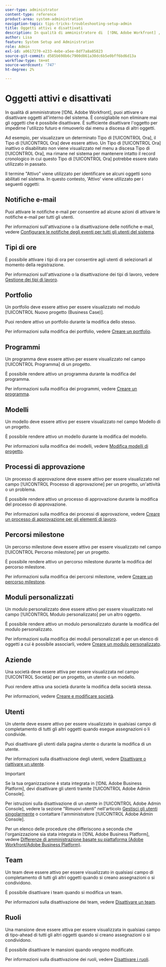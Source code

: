 ```yaml
---
user-type: administrator
content-type: reference
product-area: system-administration
navigation-topic: tips-tricks-troubleshooting-setup-admin
title: Oggetti attivi e disattivati
description: In qualità di amministratore di  [!DNL Adobe Workfront] , puoi attivare o disattivare oggetti all'interno del sistema. È consigliabile non eliminare mai gli oggetti che è possibile disattivare. È sufficiente disattivare l'oggetto per impedirne l'utilizzo futuro e rimuoverlo dai menu a discesa di altri oggetti.
author: Lisa
feature: System Setup and Administration
role: Admin
exl-id: a0617270-e233-4ebe-a5ee-8df7a8a85823
source-git-commit: d585b698b6c7900d861a30dc6b5e0bff6bd6d13a
workflow-type: tm+mt
source-wordcount: '747'
ht-degree: 2%

---
```


# Oggetti attivi e disattivati

In qualità di amministratore [!DNL Adobe Workfront], puoi attivare o disattivare oggetti all&#39;interno del sistema. È consigliabile non eliminare mai gli oggetti che è possibile disattivare. È sufficiente disattivare l&#39;oggetto per impedirne l&#39;utilizzo futuro e rimuoverlo dai menu a discesa di altri oggetti.

Ad esempio, per visualizzare un determinato Tipo di [!UICONTROL Ora], il Tipo di [!UICONTROL Ora] deve essere attivo. Un Tipo di [!UICONTROL Ora] inattivo o disabilitato non viene visualizzato nel menu a discesa Tipo di [!UICONTROL Ora], ma rimane nel sistema per mantenere intatto il record cronologico in cui questo Tipo di [!UICONTROL Ora] potrebbe essere stato utilizzato in passato.

Il termine &quot;Attivo&quot; viene utilizzato per identificare se alcuni oggetti sono abilitati nel sistema. In questo contesto, &#39;Attivo&#39; viene utilizzato per i seguenti oggetti:

## Notifiche e-mail

Puoi attivare le notifiche e-mail per consentire ad alcune azioni di attivare le notifiche e-mail per tutti gli utenti.

Per informazioni sull&#39;attivazione o la disattivazione delle notifiche e-mail, vedere [Configurare le notifiche degli eventi per tutti gli utenti del sistema](../../administration-and-setup/manage-workfront/emails/configure-event-notifications-for-everyone-in-the-system.md).

## Tipi di ore

È possibile attivare i tipi di ora per consentire agli utenti di selezionarli al momento della registrazione.

Per informazioni sull&#39;attivazione o la disattivazione dei tipi di lavoro, vedere [Gestione dei tipi di lavoro](../../administration-and-setup/set-up-workfront/configure-timesheets-schedules/hour-types.md).

## Portfolio

Un portfolio deve essere attivo per essere visualizzato nel modulo [!UICONTROL Nuovo progetto (Business Case)].

Puoi rendere attivo un portfolio durante la modifica dello stesso.

Per informazioni sulla modifica dei portfolio, vedere [Creare un portfolio](../../manage-work/portfolios/create-and-manage-portfolios/create-portfolios.md).

## Programmi

Un programma deve essere attivo per essere visualizzato nel campo [!UICONTROL Programma] di un progetto.

È possibile rendere attivo un programma durante la modifica del programma.

Per informazioni sulla modifica dei programmi, vedere [Creare un programma](../../manage-work/portfolios/create-and-manage-programs/create-program.md).

## Modelli

Un modello deve essere attivo per essere visualizzato nel campo Modello di un progetto.

È possibile rendere attivo un modello durante la modifica del modello.

Per informazioni sulla modifica dei modelli, vedere [Modifica modelli di progetto](../../manage-work/projects/create-and-manage-templates/edit-templates.md).

## Processi di approvazione

Un processo di approvazione deve essere attivo per essere visualizzato nel campo [!UICONTROL Processo di approvazione] per un progetto, un&#39;attività o un problema.

È possibile rendere attivo un processo di approvazione durante la modifica del processo di approvazione.

Per informazioni sulla modifica dei processi di approvazione, vedere [Creare un processo di approvazione per gli elementi di lavoro](../../administration-and-setup/customize-workfront/configure-approval-milestone-processes/create-approval-processes.md).

## Percorsi milestone

Un percorso milestone deve essere attivo per essere visualizzato nel campo [!UICONTROL Percorso milestone] per un progetto.

È possibile rendere attivo un percorso milestone durante la modifica del percorso milestone.

Per informazioni sulla modifica dei percorsi milestone, vedere [Creare un percorso milestone](../../administration-and-setup/customize-workfront/configure-approval-milestone-processes/create-milestone-path.md).

## Moduli personalizzati

Un modulo personalizzato deve essere attivo per essere visualizzato nel campo [!UICONTROL Modulo personalizzato] per un altro oggetto.

È possibile rendere attivo un modulo personalizzato durante la modifica del modulo personalizzato.

Per informazioni sulla modifica dei moduli personalizzati e per un elenco di oggetti a cui è possibile associarli, vedere [Creare un modulo personalizzato](/help/quicksilver/administration-and-setup/customize-workfront/create-manage-custom-forms/form-designer/design-a-form/design-a-form.md).

## Aziende

Una società deve essere attiva per essere visualizzata nel campo [!UICONTROL Società] per un progetto, un utente o un modello.

Puoi rendere attiva una società durante la modifica della società stessa.

Per informazioni, vedere [Creare e modificare società](../../administration-and-setup/set-up-workfront/organizational-setup/create-and-edit-companies.md).

## Utenti

Un utente deve essere attivo per essere visualizzato in qualsiasi campo di completamento di tutti gli altri oggetti quando esegue assegnazioni o li condivide.

Puoi disattivare gli utenti dalla pagina utente o durante la modifica di un utente.

Per informazioni sulla disattivazione degli utenti, vedere [Disattivare o riattivare un utente](../../administration-and-setup/add-users/create-and-manage-users/deactivate-a-user.md).

>[!IMPORTANT]
>
>Se la tua organizzazione è stata integrata in [!DNL Adobe Business Platform], devi disattivare gli utenti tramite [!UICONTROL Adobe Admin Console].
>
>Per istruzioni sulla disattivazione di un utente in [!UICONTROL Adobe Admin Console], vedere la sezione &quot;Rimuovi utenti&quot; nell&#39;articolo [Gestisci gli utenti singolarmente](https://helpx.adobe.com/it/enterprise/using/manage-users-individually.html) o contattare l&#39;amministratore [!UICONTROL Adobe Admin Console].
>
>Per un elenco delle procedure che differiscono a seconda che l&#39;organizzazione sia stata integrata in [!DNL Adobe Business Platform], vedere [Differenze di amministrazione basate su piattaforma (Adobe Workfront/Adobe Business Platform)](../../administration-and-setup/get-started-wf-administration/actions-in-admin-console.md).

## Team

Un team deve essere attivo per essere visualizzato in qualsiasi campo di completamento di tutti gli altri oggetti quando si creano assegnazioni o si condividono.

È possibile disattivare i team quando si modifica un team.

Per informazioni sulla disattivazione dei team, vedere [Disattivare un team](../../people-teams-and-groups/create-and-manage-teams/deactivate-a-team.md).

## Ruoli

Una mansione deve essere attiva per essere visualizzata in qualsiasi campo di tipo-ahead di tutti gli altri oggetti quando si creano assegnazioni o si condividono.

È possibile disattivare le mansioni quando vengono modificate.

Per informazioni sulla disattivazione dei ruoli, vedere [Disattivare i ruoli](../../administration-and-setup/set-up-workfront/organizational-setup/deactivate-job-roles.md).

